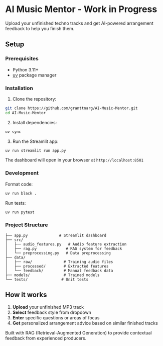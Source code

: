 # AI Music Mentor - Work in Progress

Upload your unfinished techno tracks and get AI-powered arrangement feedback to help you finish them.

## Setup

### Prerequisites

- Python 3.11+
- [uv](https://docs.astral.sh/uv/) package manager

### Installation

1. Clone the repository:

```bash
git clone https://github.com/granttnarg/AI-Music-Mentor.git
cd AI-Music-Mentor
```

2. Install dependencies:

```bash
uv sync
```

3. Run the Streamlit app:

```bash
uv run streamlit run app.py
```

The dashboard will open in your browser at `http://localhost:8501`

### Development

Format code:

```bash
uv run black .
```

Run tests:

```bash
uv run pytest
```

### Project Structure

```
├── app.py              # Streamlit dashboard
├── src/
│   ├── audio_features.py   # Audio feature extraction
│   ├── rag.py             # RAG system for feedback
│   └── preprocessing.py   # Data preprocessing
├── data/
│   ├── raw/              # Training audio files
│   ├── processed/        # Extracted features
│   └── feedback/         # Manual feedback data
├── models/               # Trained models
└── tests/               # Unit tests
```

## How it works

1. **Upload** your unfinished MP3 track
2. **Select** feedback style from dropdown
3. **Enter** specific questions or areas of focus
4. **Get** personalized arrangement advice based on similar finished tracks

Built with RAG (Retrieval-Augmented Generation) to provide contextual feedback from experienced producers.
